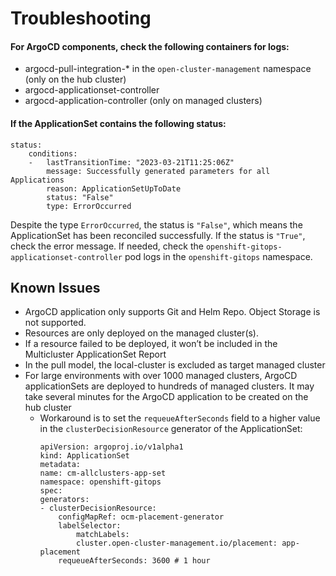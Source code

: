 # Troubleshooting

#### For ArgoCD components, check the following containers for logs:
* argocd-pull-integration-* in the `open-cluster-management` namespace (only on the hub cluster)
* argocd-applicationset-controller
* argocd-application-controller (only on managed clusters)

#### If the ApplicationSet contains the following status:
```
status:
    conditions:
    -   lastTransitionTime: "2023-03-21T11:25:06Z"
        message: Successfully generated parameters for all Applications
        reason: ApplicationSetUpToDate
        status: "False"
        type: ErrorOccurred
```
Despite the type `ErrorOccurred`, the status is `"False"`, which means the ApplicationSet has been reconciled successfully. If the status is `"True"`, check the error message. If needed, check the `openshift-gitops-applicationset-controller` pod logs in the `openshift-gitops` namespace.

## Known Issues
* ArgoCD application only supports Git and Helm Repo. Object Storage is not supported.
* Resources are only deployed on the managed cluster(s).
* If a resource failed to be deployed, it won’t be included in the Multicluster ApplicationSet Report
* In the pull model, the local-cluster is excluded as target managed cluster
* For large environments with over 1000 managed clusters, ArgoCD applicationSets are deployed to hundreds of managed clusters. It may take several minutes for the ArgoCD application to be created on the hub cluster
  * Workaround is to set the `requeueAfterSeconds` field to a higher value in the `clusterDecisionResource` generator of the ApplicationSet:
    ```
    apiVersion: argoproj.io/v1alpha1
    kind: ApplicationSet
    metadata:
    name: cm-allclusters-app-set
    namespace: openshift-gitops
    spec:
    generators:
    - clusterDecisionResource:
        configMapRef: ocm-placement-generator
        labelSelector:
            matchLabels:
            cluster.open-cluster-management.io/placement: app-placement
        requeueAfterSeconds: 3600 # 1 hour
    ```

